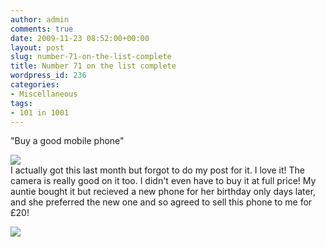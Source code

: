 ```yaml
---
author: admin
comments: true
date: 2009-11-23 08:52:00+00:00
layout: post
slug: number-71-on-the-list-complete
title: Number 71 on the list complete
wordpress_id: 236
categories:
- Miscellaneous
tags:
- 101 in 1001
---
```


"Buy a good mobile phone"  


  


[![](http://1.bp.blogspot.com/_C-ub7-hXVgE/SwpNgRo78TI/AAAAAAAAIEc/qDT27cW_eJ0/s400/IMG_5819.JPG)](http://1.bp.blogspot.com/_C-ub7-hXVgE/SwpNgRo78TI/AAAAAAAAIEc/qDT27cW_eJ0/s1600/IMG_5819.JPG)  
I actually got this last month but forgot to do my post for it.  I love it!  The camera is really good on it too.  I didn't even have to buy it at full price!  My auntie bought it but recieved a new phone for her birthday only days later, and she preferred the new one and so agreed to sell this phone to me for £20!   


![](https://blogger.googleusercontent.com/tracker/251139911615938991-4247750740982967499?l=www.outmumbered.com)
